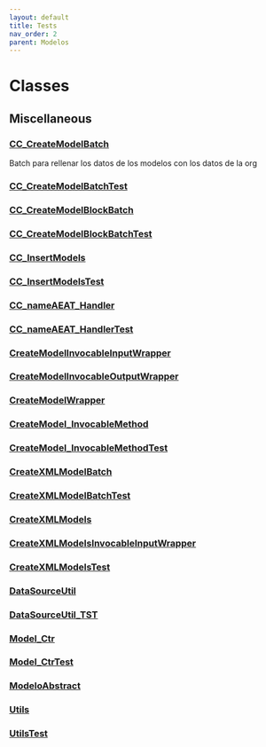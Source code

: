 ```yaml
---
layout: default
title: Tests
nav_order: 2
parent: Modelos
---
```


# Classes

## Miscellaneous

### [CC_CreateModelBatch](/Misc/CC_CreateModelBatch.md)

Batch para rellenar los datos de los modelos con los datos de la org

### [CC_CreateModelBatchTest](/Misc/CC_CreateModelBatchTest.md)

### [CC_CreateModelBlockBatch](/Misc/CC_CreateModelBlockBatch.md)

### [CC_CreateModelBlockBatchTest](/Misc/CC_CreateModelBlockBatchTest.md)

### [CC_InsertModels](/Misc/CC_InsertModels.md)

### [CC_InsertModelsTest](/Misc/CC_InsertModelsTest.md)

### [CC_nameAEAT_Handler](/Misc/CC_nameAEAT_Handler.md)

### [CC_nameAEAT_HandlerTest](/Misc/CC_nameAEAT_HandlerTest.md)

### [CreateModelInvocableInputWrapper](/Misc/CreateModelInvocableInputWrapper.md)

### [CreateModelInvocableOutputWrapper](/Misc/CreateModelInvocableOutputWrapper.md)

### [CreateModelWrapper](/Misc/CreateModelWrapper.md)

### [CreateModel_InvocableMethod](/Misc/CreateModel_InvocableMethod.md)

### [CreateModel_InvocableMethodTest](/Misc/CreateModel_InvocableMethodTest.md)

### [CreateXMLModelBatch](/Misc/CreateXMLModelBatch.md)

### [CreateXMLModelBatchTest](/Misc/CreateXMLModelBatchTest.md)

### [CreateXMLModels](/Misc/CreateXMLModels.md)

### [CreateXMLModelsInvocableInputWrapper](/Misc/CreateXMLModelsInvocableInputWrapper.md)

### [CreateXMLModelsTest](/Misc/CreateXMLModelsTest.md)

### [DataSourceUtil](/Misc/DataSourceUtil.md)

### [DataSourceUtil_TST](/Misc/DataSourceUtil_TST.md)

### [Model_Ctr](/Misc/Model_Ctr.md)

### [Model_CtrTest](/Misc/Model_CtrTest.md)

### [ModeloAbstract](/Misc/ModeloAbstract.md)

### [Utils](/Misc/Utils.md)

### [UtilsTest](/Misc/UtilsTest.md)
